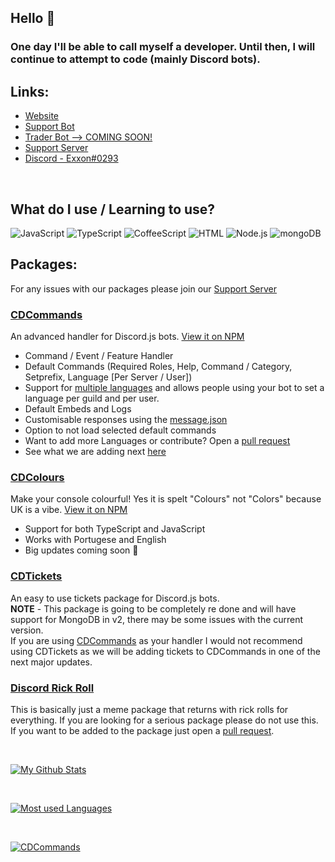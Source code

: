 ## Hello 👋
### One day I'll be able to call myself a developer. Until then, I will continue to attempt to code (mainly Discord bots).

## Links:

- [Website](https://creativedevelopments.org)  
- [Support Bot](https://discord.com/oauth2/authorize?client_id=792590833467654166&permissions=2118118527&redirect_uri=https%3A%2F%2Fcreativedevelopments.org&response_type=code&scope=bot%20identify%20applications.commands)  
- [Trader Bot --> COMING SOON!](https://www.youtube.com/watch?v=dQw4w9WgXcQ)  
- [Support Server](https://discord.gg/jUNbV5u)  
- [Discord - Exxon#0293](https://creativedevelopments.org)  

<br>

## What do I use / Learning to use?

<img alt="JavaScript" src="https://img.shields.io/badge/-JavaScript-edb200?style=for-the-badge&logo=javascript&logoColor=white" />
<img alt="TypeScript" src="https://img.shields.io/badge/-TypeScript-008FFF?style=for-the-badge&logo=typescript&logoColor=white" />
<img alt="CoffeeScript" src="https://img.shields.io/badge/-CoffeeScript-524B31?style=for-the-badge&logo=coffeescript&logoColor=white" />
<img alt="HTML" src="https://img.shields.io/badge/-HTML5-E34F26?style=for-the-badge&logo=HTML5&logoColor=white" />
<img alt="Node.js" src="https://img.shields.io/badge/-Node.js-43853d?style=for-the-badge&logo=Node.js&logoColor=white" />
<img alt="mongoDB" src="https://img.shields.io/badge/-mongoDB-4fb23f?style=for-the-badge&logo=mongodb&logoColor=white" />

<br>

## Packages:
For any issues with our packages please join our [Support Server](https://discord.gg/jUNbV5u)

### [CDCommands](https://npmjs.com/cdcommands)
An advanced handler for Discord.js bots. [View it on NPM](https://npmjs.com/cdcommands)

- Command / Event / Feature Handler
- Default Commands (Required Roles, Help, Command / Category, Setprefix, Language [Per Server / User])
- Support for [multiple languages](https://github.com/CreativeDevelopments/CDCommands/blob/main/SUPPORTED_LANGS.md) and allows people using your bot to set a language per guild and per user.
- Default Embeds and Logs
- Customisable responses using the [message.json](https://github.com/CreativeDevelopments/CDCommands/blob/main/src/Base/message.json) 
- Option to not load selected default commands
- Want to add more Languages or contribute? Open a [pull request](https://github.com/CreativeDevelopments/CDCommands)
- See what we are adding next [here](https://github.com/CreativeDevelopments/CDCommands/blob/main/TODO.md)

### [CDColours](https://npmjs.com/cdcolours)
Make your console colourful! Yes it is spelt "Colours" not "Colors" because UK is a vibe. [View it on NPM](https://npmjs.com/cdcolours)

- Support for both TypeScript and JavaScript
- Works with Portugese and English
- Big updates coming soon 👀

### [CDTickets](https://npmjs.com/cdtickets)
An easy to use tickets package for Discord.js bots.   
**NOTE** - This package is going to be completely re done and will have support for MongoDB in v2, there may be some issues with the current version.  
If you are using [CDCommands](https://npmjs.com/cdcommands) as your handler I would not recommend using CDTickets as we will be adding tickets to CDCommands in one of the next major updates.

### [Discord Rick Roll](https://npmjs.com/discord-rick-roll)
This is basically just a meme package that returns with rick rolls for everything. If you are looking for a serious package please do not use this.   
If you want to be added to the package just open a [pull request](https://github.com/Exxonnnnnn/discord-rick-roll).

<br>

[![My Github Stats](https://github-readme-stats.vercel.app/api?username=exxonnnnnn&count_private=true&show_icons=true&theme=algolia)](https://discord.gg/jUNbV5u)

<br>

[![Most used Languages](https://github-readme-stats.vercel.app/api/top-langs/?username=exxonnnnnn&layout=compact&theme=algolia)](https://npmjs.com/cdcommands)

<br>

[![CDCommands](https://github-readme-stats.vercel.app/api/pin/?username=creativedevelopments&repo=cdcommands&theme=algolia)](https://github.com/creativedevelopments/cdcommands)

<!--
**Exxonnnnnn/Exxonnnnnn** is a ✨ _special_ ✨ repository because its `README.md` (this file) appears on your GitHub profile.

Here are some ideas to get you started:

- 🔭 I’m currently working on ...
- 🌱 I’m currently learning ...
- 👯 I’m looking to collaborate on ...
- 🤔 I’m looking for help with ...
- 💬 Ask me about ...
- 📫 How to reach me: ...
- 😄 Pronouns: ...
- ⚡ Fun fact: ...
-->

